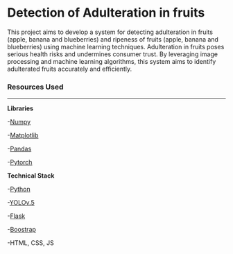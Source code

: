 # Detection of Adulteration in fruits
This project aims to develop a system for detecting adulteration in fruits (apple, banana and blueberries) and ripeness of fruits (apple, banana and blueberries) using machine learning techniques. Adulteration in fruits poses serious health risks and undermines consumer trust. By leveraging image processing and machine learning algorithms, this system aims to identify adulterated fruits accurately and efficiently.


### Resources Used
***

**Libraries**

-[Numpy](https://numpy.org)

-[Matplotlib](https://matplotlib.org/)

-[Pandas](https://pandas.pydata.org/)

-[Pytorch](https://pytorch.org/)

**Technical Stack**

-[Python](https://python.org)

-[YOLOv.5](https://github.com/ultralytics/yolov5)

-[Flask](https://flask.palletsprojects.com/en/2.1.x/)

-[Boostrap](https://getbootstrap.com/)

-HTML, CSS, JS
 
